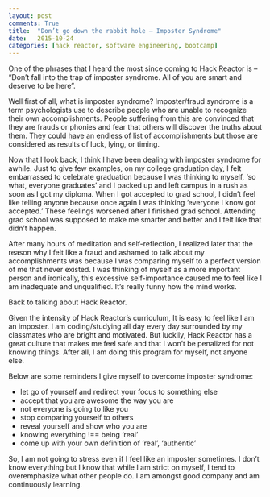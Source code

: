 ```yaml
---
layout: post
comments: True
title:  "Don’t go down the rabbit hole – Imposter Syndrome"
date:   2015-10-24 
categories: [hack reactor, software engineering, bootcamp]
---
```

One of the phrases that I heard the most since coming to Hack Reactor is – “Don’t fall into the trap of imposter syndrome. All of you are smart and deserve to be here”.

Well first of all, what is imposter syndrome? Imposter/fraud syndrome is a term psychologists use to describe people who are unable to recognize their own accomplishments. People suffering from this are convinced that they are frauds or phonies and fear that others will discover the truths about them. They could have an endless of list of accomplishments but those are considered as results of luck, lying, or timing.

Now that I look back, I think I have been dealing with imposter syndrome for awhile. Just to give few examples, on my college graduation day, I felt embarrassed to celebrate graduation because I was thinking to myself, ‘so what, everyone graduates’ and I packed up and left campus in a rush as soon as I got my diploma. When I got accepted to grad school, I didn’t feel like telling anyone because once again I was thinking ‘everyone I know got accepted.’ These feelings worsened after I finished grad school. Attending grad school was supposed to make me smarter and better and I felt like that didn’t happen.

After many hours of meditation and self-reflection, I realized later that the reason why I felt like a fraud and ashamed to talk about my accomplishments was because I was comparing myself to a perfect version of me that never existed. I was thinking of myself as a more important person and ironically, this excessive self-importance caused me to feel like I am inadequate and unqualified. It’s really funny how the mind works.

Back to talking about Hack Reactor.

Given the intensity of Hack Reactor’s curriculum, It is easy to feel like I am an imposter. I am coding/studying all day every day surrounded by my classmates who are bright and motivated. But luckily, Hack Reactor has a great culture that makes me feel safe and that I won’t be penalized for not knowing things. After all, I am doing this program for myself, not anyone else.

Below are some reminders I give myself to overcome imposter syndrome:

- let go of yourself and redirect your focus to something else
- accept that you are awesome the way you are
- not everyone is going to like you
- stop comparing yourself to others
- reveal yourself and show who you are
- knowing everything !== being ‘real’
- come up with your own definition of ‘real’, ‘authentic’

So, I am not going to stress even if I feel like an imposter sometimes. I don’t know everything but I know that while I am strict on myself, I tend to overemphasize what other people do. I am amongst good company and am continuously learning.